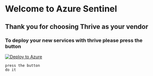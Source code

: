 # Welcome to Azure Sentinel 
## Thank you for choosing Thrive as your vendor 
### To deploy your new services with thrive please press the button 

[![Deploy to Azure](https://aka.ms/deploytoazurebutton)](https://portal.azure.com/#create/Microsoft.Template/uri/[https://raw.githubusercontent.com/SFieldhouse/Sentinel_Deploy_test/main/Lighthouse.json])
```
press the button 
do it
```

